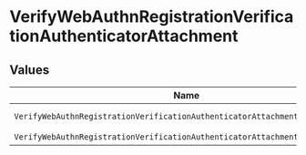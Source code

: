 # VerifyWebAuthnRegistrationVerificationAuthenticatorAttachment


## Values

| Name                                                                         | Value                                                                        |
| ---------------------------------------------------------------------------- | ---------------------------------------------------------------------------- |
| `VerifyWebAuthnRegistrationVerificationAuthenticatorAttachmentCrossPlatform` | cross-platform                                                               |
| `VerifyWebAuthnRegistrationVerificationAuthenticatorAttachmentPlatform`      | platform                                                                     |